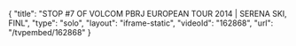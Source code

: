 {
    "title": "STOP #7 OF VOLCOM PBRJ EUROPEAN TOUR 2014 | SERENA SKI, FINL",
    "type": "solo",
    "layout": "iframe-static",
    "videoId": "162868",
    "url": "\/tvpembed\/162868"
}